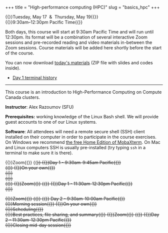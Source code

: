 +++
title = "High-performance computing (HPC)"
slug = "basics_hpc"
+++

{{<cor>}}Tuesday, May 17 &nbsp;&&nbsp; Thursday, May 19{{</cor>}}\
{{<cgr>}}9:30am–12:30pm Pacific Time{{</cgr>}}

Both days, this course will start at 9:30am Pacific Time and will run until 12:30pm. Its format will be a combination of
several interactive Zoom sessions and pre-recorded reading and video materials in-between the Zoom sessions. Course
materials will be added here shortly before the start of the course.

You can now download [today's materials](http://bit.ly/introhpc2) (ZIP file with slides and codes inside).

- [Day 1 terminal history](/files/today.txt)

<!-- Course materials will be added here shortly before the start of the course. -->

---

This course is an introduction to High-Performance Computing on Compute Canada clusters.

<!-- Please download a [ZIP file](https://owncloud.westgrid.ca/index.php/s/VCD8Pogqmk7eS16/download) with all slides (single -->
<!-- PDF combining all chapters) and sample codes. -->

**Instructor**: Alex Razoumov (SFU)

**Prerequisites:** working knowledge of the Linux Bash shell. We will provide guest accounts to one of our Linux systems.

**Software**: All attendees will need a remote secure shell (SSH) client installed on their computer in order to
participate in the course exercises. On Windows we recommend
[the free Home Edition of MobaXterm](https://mobaxterm.mobatek.net/download.html). On Mac and Linux computers SSH is
usually pre-installed (try typing `ssh` in a terminal to make sure it is there).

<!-- {{<cor>}}Zoom{{</cor>}} {{<s>}} {{<cgr>}}Day 1 - 9:30am-9:45am Pacific{{</cgr>}} \ -->
<!-- {{<nolinktitle>}}Opening morning session{{</nolinktitle>}} -->
<!-- {{<cbr>}}On your own{{</cbr>}} \ -->
<!-- {{<nolinktitle>}}Overview{{</nolinktitle>}} \ -->
<!-- {{<nolinktitle>}}Basics{{</nolinktitle>}} \ -->
<!-- {{<nolinktitle>}}Languages and tools{{</nolinktitle>}} -->
<!-- {{<cor>}}Zoom{{</cor>}} {{<s>}} {{<cgr>}}Day 1 - 11:30am-12:30pm Pacific{{</cgr>}} \ -->
<!-- {{<nolinktitle>}}Mid-day session{{</nolinktitle>}} -->

{{<cor>}}Zoom{{</cor>}} {{<s>}} {{<cgr>}}Day 1 - 9:30am-9:45am Pacific{{</cgr>}} \
{{<linktitle url="../hpc1" text="Opening morning session">}}
{{<cbr>}}On your own{{</cbr>}} \
{{<linktitle url="../hpc/hpc-01-overview" text="Overview (20 min)">}} \
{{<linktitle url="../hpc/hpc-02-basics" text="Basics (28 min)">}} \
{{<linktitle url="../hpc/hpc-03-languages" text="Languages and tools (61 min)">}}
{{<cor>}}Zoom{{</cor>}} {{<s>}} {{<cgr>}}Day 1 - 11:30am-12:30pm Pacific{{</cgr>}} \
{{<linktitle url="../hpc2" text="Mid-day session">}}

{{<cor>}}Zoom{{</cor>}} {{<s>}} {{<cgr>}} Day 2 - 9:30am-10:00am Pacific{{</cgr>}} \
{{<nolinktitle>}}Morning session{{</nolinktitle>}}
{{<cbr>}}On your own{{</cbr>}} \
{{<nolinktitle>}}Scheduling{{</nolinktitle>}} \
{{<nolinktitle>}}Best practices, file sharing, and summary{{</nolinktitle>}}
{{<cor>}}Zoom{{</cor>}} {{<s>}} {{<cgr>}}Day 2 - 11:30am-12:30pm Pacific{{</cgr>}} \
{{<nolinktitle>}}Closing mid-day session{{</nolinktitle>}}

<!-- {{<cor>}}Zoom{{</cor>}} {{<s>}} {{<cgr>}} Day 2 - 9:30am-10:00am Pacific{{</cgr>}} \ -->
<!-- {{<linktitle url="../hpc3" text="Morning session">}} -->
<!-- {{<cbr>}}On your own{{</cbr>}} \ -->
<!-- {{<linktitle url="../hpc/hpc-04-scheduling" text="Scheduling (66 min)">}} \ -->
<!-- {{<linktitle url="../hpc/hpc-05-best-summary" text="Best practices, file sharing, and summary (9 min)">}} -->
<!-- {{<cor>}}Zoom{{</cor>}} {{<s>}} {{<cgr>}}Day 2 - 11:30am-12:30pm Pacific{{</cgr>}} \ -->
<!-- {{<linktitle url="../hpc4" text="Closing mid-day session">}} -->
